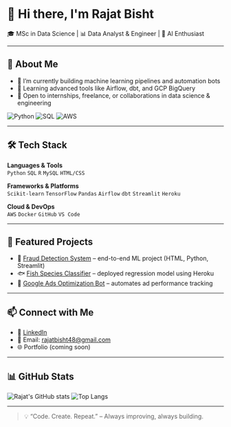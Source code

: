 # 👋 Hi there, I'm Rajat Bisht

🎓 MSc in Data Science | 📊 Data Analyst & Engineer | 🤖 AI Enthusiast  

---

## 🚀 About Me

- 🔭 I’m currently building machine learning pipelines and automation bots  
- 🌱 Learning advanced tools like Airflow, dbt, and GCP BigQuery  
- 🤝 Open to internships, freelance, or collaborations in data science & engineering  

![Python](https://img.shields.io/badge/Python-3776AB?style=for-the-badge&logo=python&logoColor=white)
![SQL](https://img.shields.io/badge/SQL-003B57?style=for-the-badge)
![AWS](https://img.shields.io/badge/AWS-FF9900?style=for-the-badge&logo=amazonaws&logoColor=white)

---

## 🛠️ Tech Stack

**Languages & Tools**  
`Python` `SQL` `R` `MySQL` `HTML/CSS`

**Frameworks & Platforms**  
`Scikit-learn` `TensorFlow` `Pandas` `Airflow` `dbt` `Streamlit` `Heroku`

**Cloud & DevOps**  
`AWS` `Docker` `GitHub` `VS Code`

---

## 📘 Featured Projects

- 🔐 [Fraud Detection System](https://github.com/rajatbisht03/fraud-detection) – end-to-end ML project (HTML, Python, Streamlit)
- 🐟 [Fish Species Classifier](https://github.com/rajatbisht03/fish-model) – deployed regression model using Heroku
- 🤖 [Google Ads Optimization Bot](https://github.com/rajatbisht03/google-ads-bot) – automates ad performance tracking

---

## 📫 Connect with Me

- 🔗 [LinkedIn](https://www.linkedin.com/in/rajatbisht03)  
- 📧 Email: rajatbisht48@gmail.com  
- 🌐 Portfolio (coming soon)

---

## 📊 GitHub Stats

![Rajat's GitHub stats](https://github-readme-stats.vercel.app/api?username=rajatbisht03&show_icons=true&theme=radical)
![Top Langs](https://github-readme-stats.vercel.app/api/top-langs/?username=rajatbisht03&layout=compact&theme=radical)

---

> 💡 “Code. Create. Repeat.” – Always improving, always building.
